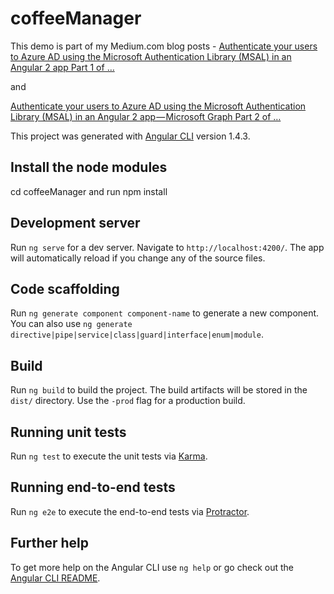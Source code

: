 # coffeeManager
This demo is part of my Medium.com blog posts -
[Authenticate your users to Azure AD using the Microsoft Authentication Library (MSAL) in an Angular 2 app
Part 1 of …](https://medium.com/@kcraigo/authenticate-your-users-to-azure-ad-using-the-microsoft-authentication-library-msal-in-an-angular-834ac463d16a)

and

[Authenticate your users to Azure AD using the Microsoft Authentication Library (MSAL) in an Angular 2 app — Microsoft Graph
Part 2 of …](https://medium.com/@kcraigo/authenticate-your-users-to-azure-ad-using-the-microsoft-authentication-library-msal-in-an-angular-890217bf11c1)


This project was generated with [Angular CLI](https://github.com/angular/angular-cli) version 1.4.3.

## Install the node modules
cd coffeeManager and run npm install

## Development server

Run `ng serve` for a dev server. Navigate to `http://localhost:4200/`. The app will automatically reload if you change any of the source files.

## Code scaffolding

Run `ng generate component component-name` to generate a new component. You can also use `ng generate directive|pipe|service|class|guard|interface|enum|module`.

## Build

Run `ng build` to build the project. The build artifacts will be stored in the `dist/` directory. Use the `-prod` flag for a production build.

## Running unit tests

Run `ng test` to execute the unit tests via [Karma](https://karma-runner.github.io).

## Running end-to-end tests

Run `ng e2e` to execute the end-to-end tests via [Protractor](http://www.protractortest.org/).

## Further help

To get more help on the Angular CLI use `ng help` or go check out the [Angular CLI README](https://github.com/angular/angular-cli/blob/master/README.md).
